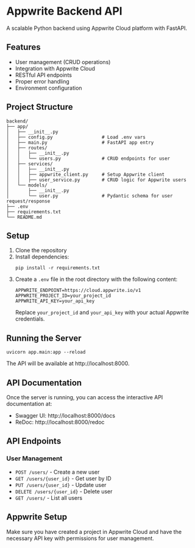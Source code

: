 # Appwrite Backend API

A scalable Python backend using Appwrite Cloud platform with FastAPI.

## Features

- User management (CRUD operations)
- Integration with Appwrite Cloud
- RESTful API endpoints
- Proper error handling
- Environment configuration

## Project Structure

```
backend/
├── app/
│   ├── __init__.py
│   ├── config.py                  # Load .env vars
│   ├── main.py                    # FastAPI app entry
│   ├── routes/
│   │   ├── __init__.py
│   │   └── users.py               # CRUD endpoints for user
│   ├── services/
│   │   ├── __init__.py
│   │   ├── appwrite_client.py     # Setup Appwrite client
│   │   ├── user_service.py        # CRUD logic for Appwrite users
│   └── models/
│       ├── __init__.py
│       └── user.py                # Pydantic schema for user request/response
├── .env
├── requirements.txt
└── README.md
```

## Setup

1. Clone the repository
2. Install dependencies:
   ```
   pip install -r requirements.txt
   ```
3. Create a `.env` file in the root directory with the following content:
   ```
   APPWRITE_ENDPOINT=https://cloud.appwrite.io/v1
   APPWRITE_PROJECT_ID=your_project_id
   APPWRITE_API_KEY=your_api_key
   ```
   Replace `your_project_id` and `your_api_key` with your actual Appwrite credentials.

## Running the Server

```
uvicorn app.main:app --reload
```

The API will be available at http://localhost:8000.

## API Documentation

Once the server is running, you can access the interactive API documentation at:

- Swagger UI: http://localhost:8000/docs
- ReDoc: http://localhost:8000/redoc

## API Endpoints

### User Management

- `POST /users/` - Create a new user
- `GET /users/{user_id}` - Get user by ID
- `PUT /users/{user_id}` - Update user
- `DELETE /users/{user_id}` - Delete user
- `GET /users/` - List all users

## Appwrite Setup

Make sure you have created a project in Appwrite Cloud and have the necessary API key with permissions for user management. 